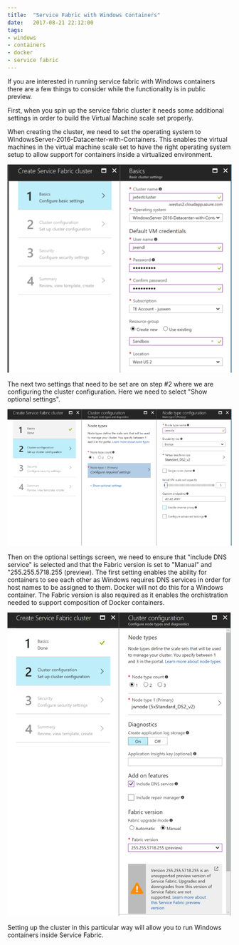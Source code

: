 ```yaml
---
title:  "Service Fabric with Windows Containers"
date:   2017-08-21 22:12:00
tags:
- windows
- containers
- docker
- service fabric
---
```


If you are interested in running service fabric with Windows containers there are a few things to consider while the functionality is in public preview. 
&shy;

First, when you spin up the service fabric cluster it needs some additional settings in order to build the Virtual Machine scale set properly.

When creating the cluster, we need to set the operating system to WindowsServer-2016-Datacenter-with-Containers. This enables the virtual machines in the virtual machine scale set to have the right operating system setup to allow support for containers inside a virtualized environment.

![Cluster Screen #001](/images/ClusterScreen-001.png)

The next two settings that need to be set are on step #2 where we are configuring the cluster configuration. Here we need to select "Show optional settings".

![Cluster Screen #002](/images/ClusterScreen-002.png)

Then on the optional settings screen, we need to ensure that "include DNS service" is selected and that the Fabric version is set to "Manual" and "255.255.5718.255 (preview). The first setting enables the ability for containers to see each other as Windows requires DNS services in order for host names to be assigned to them. Docker will not do this for a Windows container. The Fabric version is also required as it enables the orchistration needed to support composition of Docker containers.

![Cluster Screen #003](/images/ClusterScreen-003.png)

Setting up the cluster in this particular way will allow you to run Windows containers inside Service Fabric.